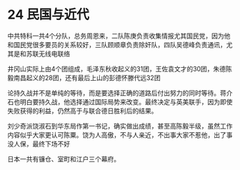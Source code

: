 # 24 民国与近代

中共特科一共4个分队，总务周恩来，二队陈庚负责收集情报尤其国民党，因为他和国民党很多要员的关系较好，三队顾顺章负责除奸队，四队吴德峰负责通讯，尤其是和苏联无线电联络

井冈山实际上由4个团组成，毛泽东秋收起义的31团，王佐袁文才的30团，朱德陈毅南昌起义的28团，还有最后上山的彭德怀滕代远32团

论持久战并不是单纯的等待，而是要选择正确的道路后付出努力的同时等待。蒋介石也明白要持久战，他选择通过国际局势来改变。最终决定与英美联手，因为即使失败获得的利益，仍然高于与联合德日胜利后的结果。

刘少奇派饶淑石到华东局作第一书记，确实做出成绩，甚至高陈毅半级，虽然工作内容似乎大家更认可陈粟。饶为人高傲，不与人亲近，不出事大家不惹他，出了事没人保，最终下场不好

日本一共有镰仓、室町和江户三个幕府。
